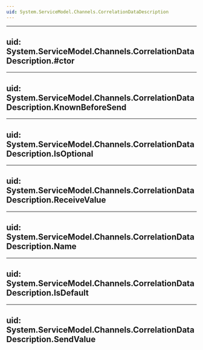 ```yaml
---
uid: System.ServiceModel.Channels.CorrelationDataDescription
---
```


---
uid: System.ServiceModel.Channels.CorrelationDataDescription.#ctor
---

---
uid: System.ServiceModel.Channels.CorrelationDataDescription.KnownBeforeSend
---

---
uid: System.ServiceModel.Channels.CorrelationDataDescription.IsOptional
---

---
uid: System.ServiceModel.Channels.CorrelationDataDescription.ReceiveValue
---

---
uid: System.ServiceModel.Channels.CorrelationDataDescription.Name
---

---
uid: System.ServiceModel.Channels.CorrelationDataDescription.IsDefault
---

---
uid: System.ServiceModel.Channels.CorrelationDataDescription.SendValue
---
